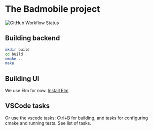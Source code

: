 # The Badmobile project

<!-- https://shields.io/ -->
![GitHub Workflow Status](https://img.shields.io/github/workflow/status/thorstink/badmobile/CI)

## Building backend

```bash
mkdir build
cd build
cmake .. 
make
```

## Building UI

We use Elm for now. [Install Elm](https://guide.elm-lang.org/install/elm.html)

## VSCode tasks

Or use the vscode tasks: Ctrl+B for building, and tasks for configuring cmake and running tests. See list of tasks.